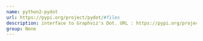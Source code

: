 ```yaml
---
name: python2-pydot
url: https://pypi.org/project/pydot/#files
description: interface to Graphviz's Dot. URL : https://pypi.org/project/pydot/#files Groups : None
group: None
---
```

